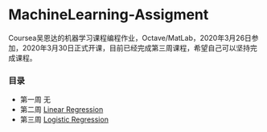 # MachineLearning-Assigment
Coursea吴恩达的机器学习课程编程作业，Octave/MatLab，2020年3月26日参加，2020年3月30日正式开课，目前已经完成第三周课程，希望自己可以坚持完成课程。

### 目录

- 第一周 无
- 第二周 [Linear Regression](./machine-learning-ex1)
- 第三周 [Logistic Regression](./machine-learning-ex2)

